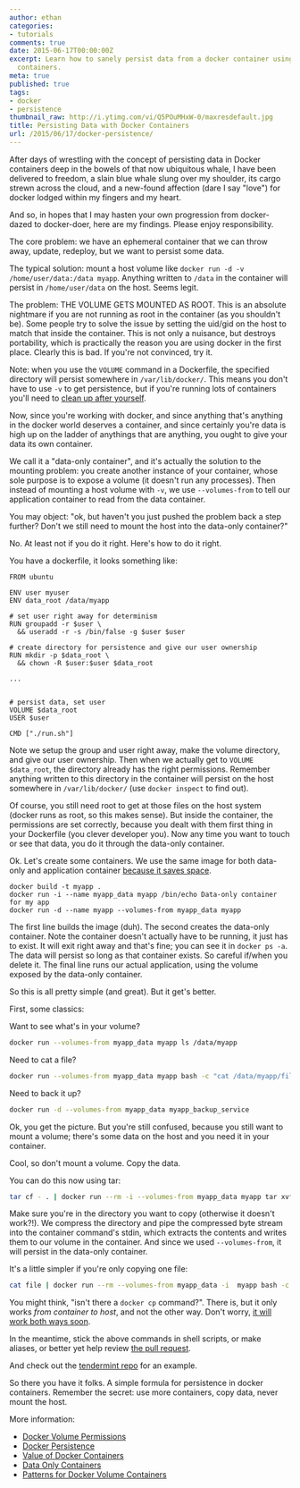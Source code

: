 ```yaml
---
author: ethan
categories:
- tutorials
comments: true
date: 2015-06-17T00:00:00Z
excerpt: Learn how to sanely persist data from a docker container using data-only
  containers.
meta: true
published: true
tags:
- docker
- persistence
thumbnail_raw: http://i.ytimg.com/vi/Q5POuMHxW-0/maxresdefault.jpg
title: Persisting Data with Docker Containers
url: /2015/06/17/docker-persistence/
---
```


After days of wrestling with the concept of persisting data in Docker containers deep in the bowels of that
now ubiquitous whale, I have been delivered to freedom, a slain blue whale slung over my shoulder, its cargo strewn across the cloud, and a new-found affection (dare I say "love") for docker lodged within my fingers and my heart.

And so, in hopes that I may hasten your own progression from docker-dazed to docker-doer, here are my findings. Please enjoy responsibility.

The core problem: we have an ephemeral container that we can throw away, update, redeploy, but we want to persist some data.

The typical solution: mount a host volume like `docker run -d -v /home/user/data:/data myapp`. Anything written to `/data` in the container will persist in `/home/user/data` on the host. Seems legit.

The problem: THE VOLUME GETS MOUNTED AS ROOT. This is an absolute nightmare if you are not running as root in the container (as you shouldn't be).
Some people try to solve the issue by setting the uid/gid on the host to match that inside the container. This is not only a nuisance, but destroys portability,
which is practically the reason you are using docker in the first place. Clearly this is bad. If you're not convinced, try it.

Note: when you use the `VOLUME` command in a Dockerfile, the specified directory will persist somewhere in `/var/lib/docker/`. This means you don't have to use `-v` to get persistence, but if you're running lots of containers you'll need to [clean up after yourself](https://github.com/chadoe/docker-cleanup-volumes).

Now, since you're working with docker, and since anything that's anything in the docker world deserves a container, and since certainly you're data is high up on the ladder of anythings that are anything, you ought to give your data its own container.

We call it a "data-only container", and it's actually the solution to the mounting problem: you create another instance of your container, whose sole purpose is to expose a volume (it doesn't run any processes).
Then instead of mounting a host volume with `-v`,
we use `--volumes-from` to tell our application container to read from the data container.

You may object: "ok, but haven't you just pushed the problem back a step further? Don't we still need to mount the host into the data-only container?"

No. At least not if you do it right. Here's how to do it right.

You have a dockerfile, it looks something like:

```
FROM ubuntu

ENV user myuser
ENV data_root /data/myapp

# set user right away for determinism
RUN groupadd -r $user \
  && useradd -r -s /bin/false -g $user $user

# create directory for persistence and give our user ownership
RUN mkdir -p $data_root \
  && chown -R $user:$user $data_root

...


# persist data, set user
VOLUME $data_root
USER $user

CMD ["./run.sh"]

```

Note we setup the group and user right away, make the volume directory, and give our user ownership.
Then when we actually get to `VOLUME $data_root`, the directory already has the right permissions. Remember anything written to this directory
in the container will persist on the host somewhere in `/var/lib/docker/` (use `docker inspect` to find out).

Of course, you still need root to get at those files on the host system (docker runs as root, so this makes sense). But inside the container, the permissions are set correctly, because you dealt with them first thing in your Dockerfile (you clever developer you). Now any time you want to touch or see that data, you do it through the data-only container.

Ok. Let's create some containers. We use the same image for both data-only and application container [because it saves space](http://container42.com/2014/11/18/data-only-container-madness).

```
docker build -t myapp .
docker run -i --name myapp_data myapp /bin/echo Data-only container for my app
docker run -d --name myapp --volumes-from myapp_data myapp
```

The first line builds the image (duh).
The second creates the data-only container.
Note the container doesn't actually have to be running, it just has to exist.
It will exit right away and that's fine; you can see it in `docker ps -a`.
The data will persist so long as that container exists. So careful if/when you delete it.
The final line runs our actual application, using the volume exposed by the data-only container.

So this is all pretty simple (and great). But it get's better.

First, some classics:

Want to see what's in your volume?

```bash
docker run --volumes-from myapp_data myapp ls /data/myapp
```

Need to cat a file?

```bash
docker run --volumes-from myapp_data myapp bash -c "cat /data/myapp/file"
```

Need to back it up?

```bash
docker run -d --volumes-from myapp_data myapp_backup_service
```

Ok, you get the picture. But you're still confused, because you still want to mount a volume;
there's some data on the host and you need it in your container.

Cool, so don't mount a volume. Copy the data.

You can do this now using tar:

```bash
tar cf - . | docker run --rm -i --volumes-from myapp_data myapp tar xvf - -C /data/myapp
```

Make sure you're in the directory you want to copy (otherwise it doesn't work?!).
We compress the directory and pipe the compressed byte stream into the container command's stdin,
which extracts the contents and writes them to our volume in the container.
And since we used `--volumes-from`, it will persist in the data-only container.

It's a little simpler if you're only copying one file:

```bash
cat file | docker run --rm --volumes-from myapp_data -i  myapp bash -c "cat > /data/myapp/file"
```

You might think, "isn't there a `docker cp` command?". There is, but it only works *from container to host*, and not the other way. Don't worry, [it will work both ways soon](https://github.com/docker/docker/pull/13171).

In the meantime, stick the above commands in shell scripts, or make aliases, or better yet help review [the pull request](https://github.com/docker/docker/pull/13171).

And check out the [tendermint repo](https://github.com/tendermint/tendermint/tree/develop/DOCKER) for an example.

So there you have it folks. A simple formula for persistence in docker containers. Remember the secret: use more containers, copy data, never mount the host.

More information:

* [Docker Volume Permissions](https://stackoverflow.com/questions/23544282/what-is-the-best-way-to-manage-permissions-for-docker-shared-volumes)
* [Docker Persistence](https://stackoverflow.com/questions/18496940/how-to-deal-with-persistent-storage-e-g-databases-in-docker)
* [Value of Docker Containers](https://medium.com/@ramangupta/why-docker-data-containers-are-good-589b3c6c749e)
* [Data Only Containers](http://container42.com/2014/11/18/data-only-container-madness/)
* [Patterns for Docker Volume Containers](http://container42.com/2013/12/16/persistent-volumes-with-docker-container-as-volume-pattern/)

